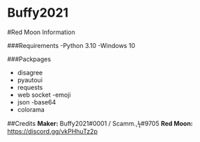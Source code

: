 # Buffy2021

#Red Moon Information

###Requirements
-Python 3.10
-Windows 10

###Packpages
- disagree
- pyautoui
- requests
- web socket
-emoji
- json
-base64
- colorama

##Credits
**Maker:** Buffy2021#0001 / Scamm.,ϟ#9705
**Red Moon:** https://discord.gg/vkPHhuTz2p
